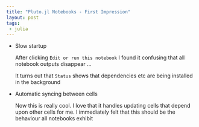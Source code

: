 ```yaml
---
title: "Pluto.jl Notebooks - First Impression"
layout: post
tags:
 - julia
---
```


- Slow startup

  After clicking `Edit or run this notebook` I found it confusing that all notebook outputs disappear ...
  
  It turns out that `Status` shows that dependencies etc are being installed in the background

- Automatic syncing between cells

  Now this is really cool.  I love that it handles updating cells that depend upon other cells for me.  I immediately felt that this should be the behaviour all notebooks exhibit
